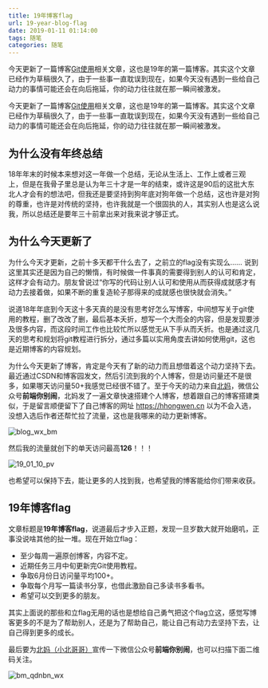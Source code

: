 ```yaml
---
title: 19年博客flag
url: 19-year-blog-flag
date: 2019-01-11 01:14:00
tags: 随笔
categories: 随笔
---
```


今天更新了一篇博客[Git使用](https://hhongwen.cn/20190110/git-summary-of-usage/)相关文章，这也是19年的第一篇博客。其实这个文章已经作为草稿很久了，由于一些事一直耽误到现在，如果今天没有遇到一些给自己动力的事情可能还会在向后拖延，你的动力往往就在那一瞬间被激发。

<!--more-->

今天更新了一篇博客[Git使用](https://hhongwen.cn/20190110/git-summary-of-usage/)相关文章，这也是19年的第一篇博客。其实这个文章已经作为草稿很久了，由于一些事一直耽误到现在，如果今天没有遇到一些给自己动力的事情可能还会在向后拖延，你的动力往往就在那一瞬间被激发。

## 为什么没有年终总结

18年年末的时候本来想对这一年做一个总结，无论从生活上、工作上或者三观上，但是在我骨子里总是认为年三十才是一年的结束，或许这是90后的这批大东北人才会有的想法吧，但我还是要坚持到狗年底对狗年做一个总结，这也许是对狗的尊重，也许是对传统的坚持，也许我就是一个很固执的人，其实别人也是这么说我，所以总结还是要年三十前拿出来对我来说才够正式。

## 为什么今天更新了

为什么今天才更新，之前十多天都干什么去了，之前立的flag没有实现么…… 说到这里其实还是因为自己的懒惰，有时候做一件事真的需要得到别人的认可和肯定，这样才会有动力。朋友曾说过“你写的代码让别人认可和使用从而获得成就感才有动力去接着做，如果不断的重复造轮子那得来的成就感也很快就会消失。”

说道18年年底到今天这十多天真的是没有思考好怎么写博客，中间想写关于git使用的教程，删了改改了删，最后基本夭折，想写一个大而全的内容，但是发现要涉及很多内容，而这段时间工作也比较忙所以感觉无从下手从而夭折。也是通过这几天的思考和规划将git教程进行拆分，通过多篇以实用角度去讲如何使用git，这也是近期博客的内容规划。

为什么今天更新了博客，肯定是今天有了新的动力而且想借着这个动力坚持下去。最近通过CSDN和博客园发文，然后引流到我的个人博客，但是访问量还不是很多，如果哪天访问量50+我感觉已经很不错了。至于今天的动力来自[北妈](http://guoxiaobei.com/)，微信公众号**前端你别闹**，北妈发了一遍文章快速搭建个人博客，想着跟自己的博客搭建类似，于是留言顺便留下了自己博客的网址 https://hhongwen.cn 以为不会入选，没想入选后作者还帮忙拉了流量，这也是我哪来的动力更新博客。

![blog_wx_bm](/images/blog_wx_bm.png)

然后我的流量就创下的单天访问最高**126**！！！

![19_01_10_pv](/images/19_01_10_pv.png)

也希望可以保持下去，能让更多的人找到我，也希望我的博客能给你们带来收获。

## 19年博客flag

文章标题是**19年博客flag**，说道最后才步入正题，发现一旦岁数大就开始磨叽，正事没说啥其他的扯一堆。现在开始立flag：

- 至少每周一遍原创博客，内容不定。
- 近期任务三月中旬更新完Git使用教程。
- 争取6月份日访问量平均100+。
- 争取每个月写一篇读书分享，也借此激励自己多读书多看书。
- 希望可以交到更多的朋友。

其实上面说的那些和立flag无用的话也是想给自己勇气把这个flag立这，感觉写博客更多的不是为了帮助别人，还是为了帮助自己，能让自己有动力去坚持下去，让自己得到更多的成长。

最后要为[北妈（小北哥哥）](http://guoxiaobei.com/)宣传一下微信公众号**前端你别闹**，也可以扫描下面二维码关注。

![bm_qdnbn_wx](/images/bm_qdnbn_wx.jpg)